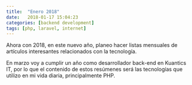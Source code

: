```yaml
---
title:  "Enero 2018"
date:   2018-01-17 15:04:23
categories: [backend development]
tags: [php, laravel, internet]
---
```

Ahora con 2018, en este nuevo año, planeo hacer listas mensuales de artículos interesantes relacionados con la tecnología.

En marzo voy a cumplir un año como desarrollador back-end en Kuantics IT, por lo que el contenido de estos resúmenes será las tecnologías que utilizo en mi vida diaria, principalmente PHP.

